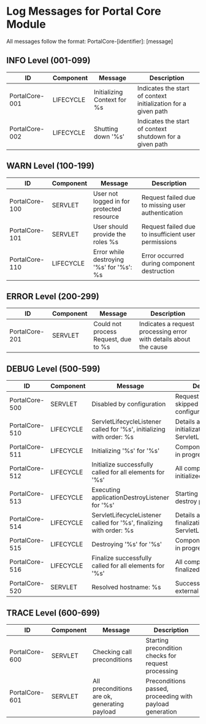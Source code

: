 # Log Messages for Portal Core Module

All messages follow the format: PortalCore-[identifier]: [message]

## INFO Level (001-099)

| ID             | Component | Message | Description |
|----------------|-----------|---------|-------------|
| PortalCore-001 | LIFECYCLE | Initializing Context for %s | Indicates the start of context initialization for a given path |
| PortalCore-002 | LIFECYCLE | Shutting down '%s' | Indicates the start of context shutdown for a given path |

## WARN Level (100-199)

| ID             | Component | Message | Description |
|----------------|-----------|---------|-------------|
| PortalCore-100 | SERVLET | User not logged in for protected resource | Request failed due to missing user authentication |
| PortalCore-101 | SERVLET | User should provide the roles %s | Request failed due to insufficient user permissions |
| PortalCore-110 | LIFECYCLE | Error while destroying '%s' for '%s': %s | Error occurred during component destruction |

## ERROR Level (200-299)

| ID             | Component | Message | Description |
|----------------|-----------|---------|-------------|
| PortalCore-201 | SERVLET | Could not process Request, due to %s | Indicates a request processing error with details about the cause |

## DEBUG Level (500-599)

| ID             | Component | Message | Description |
|----------------|-----------|---------|-------------|
| PortalCore-500 | SERVLET | Disabled by configuration | Request processing skipped due to configuration settings |
| PortalCore-510 | LIFECYCLE | ServletLifecycleListener called for '%s', initializing with order: %s | Details about initialization order for ServletLifecycleListener |
| PortalCore-511 | LIFECYCLE | Initializing '%s' for '%s' | Component initialization in progress |
| PortalCore-512 | LIFECYCLE | Initialize successfully called for all elements for '%s' | All components initialized successfully |
| PortalCore-513 | LIFECYCLE | Executing applicationDestroyListener for '%s' | Starting application destroy process |
| PortalCore-514 | LIFECYCLE | ServletLifecycleListener called for '%s', finalizing with order: %s | Details about finalization order for ServletLifecycleListener |
| PortalCore-515 | LIFECYCLE | Destroying '%s' for '%s' | Component destruction in progress |
| PortalCore-516 | LIFECYCLE | Finalize successfully called for all elements for '%s' | All components finalized successfully |
| PortalCore-520 | SERVLET | Resolved hostname: %s | Successfully resolved external hostname |

## TRACE Level (600-699)

| ID             | Component | Message | Description |
|----------------|-----------|---------|-------------|
| PortalCore-600 | SERVLET | Checking call preconditions | Starting precondition checks for request processing |
| PortalCore-601 | SERVLET | All preconditions are ok, generating payload | Preconditions passed, proceeding with payload generation |
